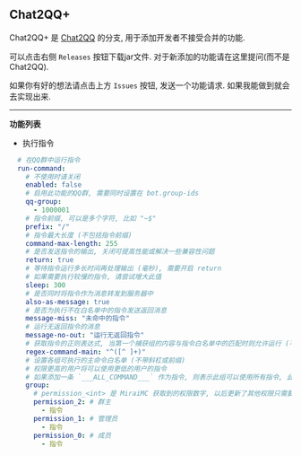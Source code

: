 ## Chat2QQ+
Chat2QQ+ 是 [Chat2QQ](https://github.com/DreamVoid/Chat2QQ) 的分支, 用于添加开发者不接受合并的功能. 

可以点击右侧 `Releases` 按钮下载jar文件. 对于新添加的功能请在这里提问(而不是Chat2QQ). 

如果你有好的想法请点击上方 `Issues` 按钮, 发送一个功能请求. 如果我能做到就会去实现出来. 

---

**功能列表**
- 执行指令
```yaml
  # 在QQ群中运行指令
  run-command:
    # 不使用时请关闭
    enabled: false
    # 启用此功能的QQ群, 需要同时设置在 bot.group-ids
    qq-group:
      - 1000001
    # 指令前缀, 可以是多个字符, 比如 "~$"
    prefix: "/"
    # 指令最大长度 (不包括指令前缀)
    command-max-length: 255
    # 是否发送指令的输出, 关闭可提高性能或解决一些兼容性问题
    return: true
    # 等待指令运行多长时间再处理输出 (毫秒), 需要开启 return
    # 如果需要执行较慢的指令, 请尝试增大此值
    sleep: 300
    # 是否同时将指令作为消息转发到服务器中
    also-as-message: true
    # 是否为执行不在白名单中的指令发送返回消息
    message-miss: "未命中的指令"
    # 运行无返回指令的消息
    message-no-out: "运行无返回指令"
    # 获取指令的正则表达式, 当第一个捕获组的内容与指令白名单中的匹配时则允许运行 (不带斜杠或前缀)
    regex-command-main: "^([^ ]+)"
    # 设置各组可执行的主命令白名单 (不带斜杠或前缀)
    # 权限更高的用户将可以使用更低的用户的指令
    # 如果添加一条 `___ALL_COMMAND___` 作为指令, 则表示此组可以使用所有指令, 此功能请勿随意使用 ! (同时我不建议使用它)
    group:
      # permission_<int> 是 MiraiMC 获取到的权限数字, 以后更新了其他权限只需要以此格式添加即可使用
      permission_2: # 群主
        - 指令
      permission_1: # 管理员
        - 指令
      permission_0: # 成员
        - 指令
```
